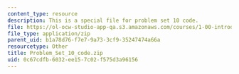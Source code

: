 ```yaml
---
content_type: resource
description: This is a special file for problem set 10 code.
file: https://ol-ocw-studio-app-qa.s3.amazonaws.com/courses/1-00-introduction-to-computers-and-engineering-problem-solving-spring-2012/0c67cdfb6032ee157c02f575d3a96156_Problem_Set_10_code.zip
file_type: application/zip
parent_uid: b1a78d76-f7e7-9a73-3cf9-35247474a66a
resourcetype: Other
title: Problem_Set_10_code.zip
uid: 0c67cdfb-6032-ee15-7c02-f575d3a96156
---
```

